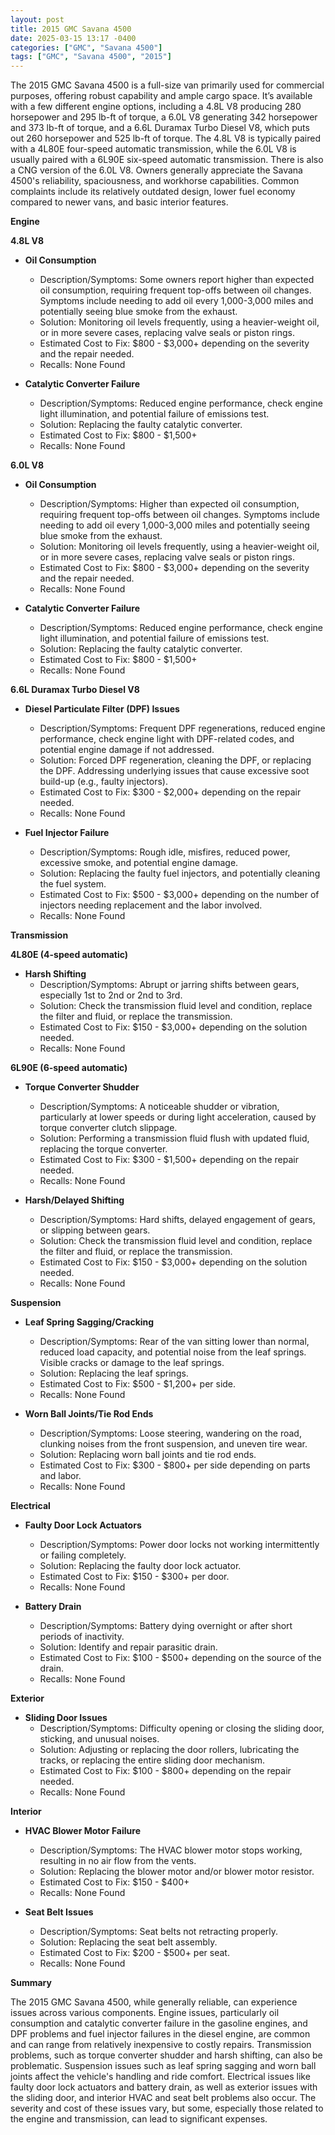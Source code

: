 ```yaml
---
layout: post
title: 2015 GMC Savana 4500
date: 2025-03-15 13:17 -0400
categories: ["GMC", "Savana 4500"]
tags: ["GMC", "Savana 4500", "2015"]
---
```

The 2015 GMC Savana 4500 is a full-size van primarily used for commercial purposes, offering robust capability and ample cargo space. It’s available with a few different engine options, including a 4.8L V8 producing 280 horsepower and 295 lb-ft of torque, a 6.0L V8 generating 342 horsepower and 373 lb-ft of torque, and a 6.6L Duramax Turbo Diesel V8, which puts out 260 horsepower and 525 lb-ft of torque. The 4.8L V8 is typically paired with a 4L80E four-speed automatic transmission, while the 6.0L V8 is usually paired with a 6L90E six-speed automatic transmission. There is also a CNG version of the 6.0L V8. Owners generally appreciate the Savana 4500's reliability, spaciousness, and workhorse capabilities. Common complaints include its relatively outdated design, lower fuel economy compared to newer vans, and basic interior features.

**Engine**

**4.8L V8**

*   **Oil Consumption**
    *   Description/Symptoms: Some owners report higher than expected oil consumption, requiring frequent top-offs between oil changes. Symptoms include needing to add oil every 1,000-3,000 miles and potentially seeing blue smoke from the exhaust.
    *   Solution: Monitoring oil levels frequently, using a heavier-weight oil, or in more severe cases, replacing valve seals or piston rings.
    *   Estimated Cost to Fix: $800 - $3,000+ depending on the severity and the repair needed.
    *   Recalls: None Found

*   **Catalytic Converter Failure**
    * Description/Symptoms: Reduced engine performance, check engine light illumination, and potential failure of emissions test.
    * Solution: Replacing the faulty catalytic converter.
    * Estimated Cost to Fix: $800 - $1,500+
    * Recalls: None Found

**6.0L V8**

*   **Oil Consumption**
    *   Description/Symptoms: Higher than expected oil consumption, requiring frequent top-offs between oil changes. Symptoms include needing to add oil every 1,000-3,000 miles and potentially seeing blue smoke from the exhaust.
    *   Solution: Monitoring oil levels frequently, using a heavier-weight oil, or in more severe cases, replacing valve seals or piston rings.
    *   Estimated Cost to Fix: $800 - $3,000+ depending on the severity and the repair needed.
    *   Recalls: None Found

*   **Catalytic Converter Failure**
    * Description/Symptoms: Reduced engine performance, check engine light illumination, and potential failure of emissions test.
    * Solution: Replacing the faulty catalytic converter.
    * Estimated Cost to Fix: $800 - $1,500+
    * Recalls: None Found

**6.6L Duramax Turbo Diesel V8**

*   **Diesel Particulate Filter (DPF) Issues**
    *   Description/Symptoms: Frequent DPF regenerations, reduced engine performance, check engine light with DPF-related codes, and potential engine damage if not addressed.
    *   Solution: Forced DPF regeneration, cleaning the DPF, or replacing the DPF. Addressing underlying issues that cause excessive soot build-up (e.g., faulty injectors).
    *   Estimated Cost to Fix: $300 - $2,000+ depending on the repair needed.
    *   Recalls: None Found

*   **Fuel Injector Failure**
    *   Description/Symptoms: Rough idle, misfires, reduced power, excessive smoke, and potential engine damage.
    *   Solution: Replacing the faulty fuel injectors, and potentially cleaning the fuel system.
    *   Estimated Cost to Fix: $500 - $3,000+ depending on the number of injectors needing replacement and the labor involved.
    *   Recalls: None Found

**Transmission**

**4L80E (4-speed automatic)**

*   **Harsh Shifting**
    * Description/Symptoms: Abrupt or jarring shifts between gears, especially 1st to 2nd or 2nd to 3rd.
    * Solution: Check the transmission fluid level and condition, replace the filter and fluid, or replace the transmission.
    * Estimated Cost to Fix: $150 - $3,000+ depending on the solution needed.
    * Recalls: None Found

**6L90E (6-speed automatic)**

*   **Torque Converter Shudder**
    *   Description/Symptoms: A noticeable shudder or vibration, particularly at lower speeds or during light acceleration, caused by torque converter clutch slippage.
    *   Solution: Performing a transmission fluid flush with updated fluid, replacing the torque converter.
    *   Estimated Cost to Fix: $300 - $1,500+ depending on the repair needed.
    *   Recalls: None Found

*   **Harsh/Delayed Shifting**
    *   Description/Symptoms: Hard shifts, delayed engagement of gears, or slipping between gears.
    *   Solution: Check the transmission fluid level and condition, replace the filter and fluid, or replace the transmission.
    *   Estimated Cost to Fix: $150 - $3,000+ depending on the solution needed.
    *   Recalls: None Found

**Suspension**

*   **Leaf Spring Sagging/Cracking**
    *   Description/Symptoms: Rear of the van sitting lower than normal, reduced load capacity, and potential noise from the leaf springs. Visible cracks or damage to the leaf springs.
    *   Solution: Replacing the leaf springs.
    *   Estimated Cost to Fix: $500 - $1,200+ per side.
    *   Recalls: None Found

*   **Worn Ball Joints/Tie Rod Ends**
    *   Description/Symptoms: Loose steering, wandering on the road, clunking noises from the front suspension, and uneven tire wear.
    *   Solution: Replacing worn ball joints and tie rod ends.
    *   Estimated Cost to Fix: $300 - $800+ per side depending on parts and labor.
    *   Recalls: None Found

**Electrical**

*   **Faulty Door Lock Actuators**
    *   Description/Symptoms: Power door locks not working intermittently or failing completely.
    *   Solution: Replacing the faulty door lock actuator.
    *   Estimated Cost to Fix: $150 - $300+ per door.
    *   Recalls: None Found

*   **Battery Drain**
    *   Description/Symptoms: Battery dying overnight or after short periods of inactivity.
    *   Solution: Identify and repair parasitic drain.
    *   Estimated Cost to Fix: $100 - $500+ depending on the source of the drain.
    *   Recalls: None Found

**Exterior**

*   **Sliding Door Issues**
    *   Description/Symptoms: Difficulty opening or closing the sliding door, sticking, and unusual noises.
    *   Solution: Adjusting or replacing the door rollers, lubricating the tracks, or replacing the entire sliding door mechanism.
    *   Estimated Cost to Fix: $100 - $800+ depending on the repair needed.
    *   Recalls: None Found

**Interior**

*   **HVAC Blower Motor Failure**
    *   Description/Symptoms: The HVAC blower motor stops working, resulting in no air flow from the vents.
    *   Solution: Replacing the blower motor and/or blower motor resistor.
    *   Estimated Cost to Fix: $150 - $400+
    *   Recalls: None Found

*   **Seat Belt Issues**
    *   Description/Symptoms: Seat belts not retracting properly.
    *   Solution: Replacing the seat belt assembly.
    *   Estimated Cost to Fix: $200 - $500+ per seat.
    *   Recalls: None Found

**Summary**

The 2015 GMC Savana 4500, while generally reliable, can experience issues across various components. Engine issues, particularly oil consumption and catalytic converter failure in the gasoline engines, and DPF problems and fuel injector failures in the diesel engine, are common and can range from relatively inexpensive to costly repairs. Transmission problems, such as torque converter shudder and harsh shifting, can also be problematic. Suspension issues such as leaf spring sagging and worn ball joints affect the vehicle's handling and ride comfort. Electrical issues like faulty door lock actuators and battery drain, as well as exterior issues with the sliding door, and interior HVAC and seat belt problems also occur. The severity and cost of these issues vary, but some, especially those related to the engine and transmission, can lead to significant expenses.

